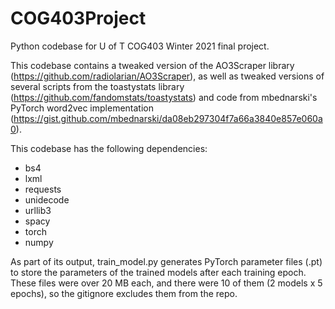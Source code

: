 # COG403Project
Python codebase for U of T COG403 Winter 2021 final project.

This codebase contains a tweaked version of the AO3Scraper library (https://github.com/radiolarian/AO3Scraper), as well as tweaked versions of several scripts from the toastystats library (https://github.com/fandomstats/toastystats) and code from mbednarski's PyTorch word2vec implementation (https://gist.github.com/mbednarski/da08eb297304f7a66a3840e857e060a0).

This codebase has the following dependencies:
* bs4
* lxml
* requests
* unidecode
* urllib3
* spacy
* torch
* numpy

As part of its output, train_model.py generates PyTorch parameter files (.pt) to store the parameters of the trained models after each training epoch. These files were over 20 MB each, and there were 10 of them (2 models x 5 epochs), so the gitignore excludes them from the repo.
